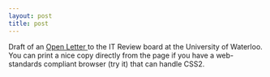 ```yaml
---
layout: post
title: post 
---
```

<p>Draft of an <a href="/writings/itletter.html">Open Letter </a>to the IT Review board at the University of Waterloo. You can print a nice copy directly from the page if you have a web-standards compliant browser (try it) that can handle CSS2. </p>
